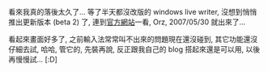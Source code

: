 看來我真的落後太久了... 等了半天都沒改版的 windows live writer, 沒想到悄悄推出更新版本 (beta 2) 了, 連到[官方網站](http://windowslivewriter.spaces.live.com/)一看, Orz, 2007/05/30 就出來了...

看起來畫面好多了, 之前輸入法常常叫不出來的問題現在還沒碰到, 其它功能還沒仔細去試, 哈哈, 管它的, 先裝再說, 反正跟我自己的 blog 搭起來還是可以用, 以後再慢慢試... [:D]